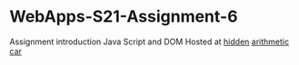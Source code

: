 # WebApps-S21-Assignment-6
Assignment introduction Java Script and DOM
Hosted at [hidden](https://44-563-web-apps-s21.github.io/webapps-s21-assignment-6-vanamamohith/hidden.html)    [arithmetic](https://44-563-web-apps-s21.github.io/webapps-s21-assignment-6-vanamamohith/arithmetic.html)    [car](https://44-563-web-apps-s21.github.io/webapps-s21-assignment-6-vanamamohith/car.html)
